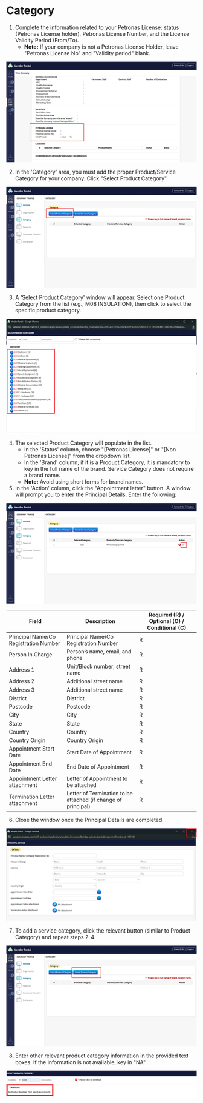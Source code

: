 # Category

1. Complete the information related to your Petronas License: status (Petronas License holder), Petronas License Number, and the License Validity Period (From/To).
   * **Note:** If your company is not a Petronas License Holder, leave "Petronas License No" and "Validity period" blank.

![company-profile-16.png](../.gitbook/assets/company-profile-16.png)

2. In the 'Category' area, you must add the proper Product/Service Category for your company. Click "Select Product Category".

![company-profile-17.png](../.gitbook/assets/company-profile-17.png)

3. A 'Select Product Category' window will appear. Select one Product Category from the list (e.g., M08 INSULATION), then click to select the specific product category.

![company-profile-18.png](../.gitbook/assets/company-profile-18.png)

4. The selected Product Category will populate in the list.
   * In the 'Status' column, choose "\[Petronas License]" or "\[Non Petronas License]" from the dropdown list.
   * In the 'Brand' column, if it is a Product Category, it is mandatory to key in the full name of the brand. Service Category does not require a brand name.
   * **Note:** Avoid using short forms for brand names.
5. In the 'Action' column, click the "Appointment letter" button. A window will prompt you to enter the Principal Details. Enter the following:

![company-profile-20.png](../.gitbook/assets/company-profile-20.png)

| Field                                 | Description                                                   | Required (R) / Optional (O) / Conditional (C) |
| ------------------------------------- | ------------------------------------------------------------- | --------------------------------------------- |
| Principal Name/Co Registration Number | Principal Name/Co Registration Number                         | R                                             |
| Person In Charge                      | Person’s name, email, and phone                               | R                                             |
| Address 1                             | Unit/Block number, street name                                | R                                             |
| Address 2                             | Additional street name                                        | R                                             |
| Address 3                             | Additional street name                                        | R                                             |
| District                              | District                                                      | R                                             |
| Postcode                              | Postcode                                                      | R                                             |
| City                                  | City                                                          | R                                             |
| State                                 | State                                                         | R                                             |
| Country                               | Country                                                       | R                                             |
| Country Origin                        | Country Origin                                                | R                                             |
| Appointment Start Date                | Start Date of Appointment                                     | R                                             |
| Appointment End Date                  | End Date of Appointment                                       | R                                             |
| Appointment Letter attachment         | Letter of Appointment to be attached                          | R                                             |
| Termination Letter attachment         | Letter of Termination to be attached (if change of principal) | R                                             |

6. Close the window once the Principal Details are completed.

![company-profile-21.png](../.gitbook/assets/company-profile-21.png)

7. To add a service category, click the relevant button (similar to Product Category) and repeat steps 2-4.

![company-profile-22.png](../.gitbook/assets/company-profile-22.png)

8. Enter other relevant product category information in the provided text boxes. If the information is not available, key in "NA".

![company-profile-23.png](../.gitbook/assets/company-profile-23.png)
